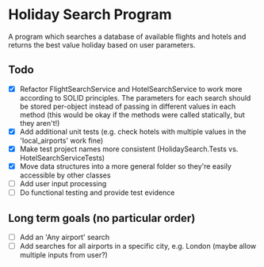 # Holiday Search Program
A program which searches a database of available flights and hotels and returns the best value holiday based on user parameters.

## Todo
* [x] Refactor FlightSearchService and HotelSearchService to work more according to SOLID principles. The parameters for each search should be stored per-object instead of passing in different values in each method (this would be okay if the methods were called statically, but they aren't!)
* [x] Add additional unit tests (e.g. check hotels with multiple values in the 'local_airports' work fine)
* [x] Make test project names more consistent (HolidaySearch.Tests vs. HotelSearchServiceTests)
* [x] Move data structures into a more general folder so they're easily accessible by other classes
* [ ] Add user input processing
* [ ] Do functional testing and provide test evidence

## Long term goals (no particular order)
* [ ] Add an 'Any airport' search
* [ ] Add searches for all airports in a specific city, e.g. London (maybe allow multiple inputs from user?)